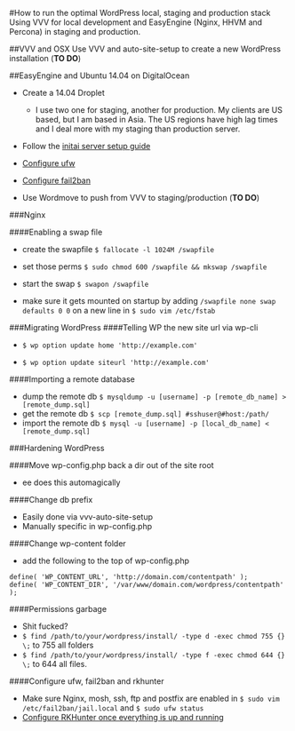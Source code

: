 #How to run the optimal WordPress local, staging and production stack
Using VVV for local development and EasyEngine (Nginx, HHVM and Percona) in staging and production.

##VVV and OSX
Use VVV and auto-site-setup to create a new WordPress installation (**TO DO**)

##EasyEngine and Ubuntu 14.04 on DigitalOcean
- Create a 14.04 Droplet
	- I use two one for staging, another for production. My clients are US based, but I am based in Asia. The US regions have high lag times and I deal more with my staging than production server.
- Follow the [initai server setup guide](https://www.digitalocean.com/community/tutorials/initial-server-setup-with-ubuntu-14-04)
- [Configure ufw](https://www.digitalocean.com/community/tutorials/how-to-setup-a-firewall-with-ufw-on-an-ubuntu-and-debian-cloud-server)
- [Configure fail2ban](https://www.digitalocean.com/community/tutorials/how-to-install-and-use-fail2ban-on-ubuntu-14-04)

- Use Wordmove to push from VVV to staging/production (**TO DO**)

###Nginx

####Enabling a swap file

- create the swapfile `$ fallocate -l 1024M /swapfile`

- set those perms `$ sudo chmod 600 /swapfile && mkswap /swapfile`

- start the swap `$ swapon /swapfile`

- make sure it gets mounted on startup by adding `/swapfile none swap defaults 0 0` on a new line in `$ sudo vim /etc/fstab`

###Migrating WordPress
####Telling WP the new site url via wp-cli
- `$ wp option update home 'http://example.com'`

- `$ wp option update siteurl 'http://example.com'`

####Importing a remote database
- dump the remote db  `$ mysqldump -u [username] -p [remote_db_name] > [remote_dump.sql]`
- get the remote db `$ scp [remote_dump.sql] #sshuser@#host:/path/`
- import the remote db `$ mysql -u [username] -p [local_db_name] < [remote_dump.sql]`

###Hardening WordPress

####Move wp-config.php back a dir out of the site root
- ee does this automagically

####Change db prefix
- Easily done via vvv-auto-site-setup
- Manually specific in wp-config.php

####Change wp-content folder
- add the following to the top of wp-config.php

```
define( 'WP_CONTENT_URL', 'http://domain.com/contentpath' ); 
define( 'WP_CONTENT_DIR', '/var/www/domain.com/wordpress/contentpath' );
```

####Permissions garbage
- Shit fucked?
- `$ find /path/to/your/wordpress/install/ -type d -exec chmod 755 {} \;` to 755 all folders
- `$ find /path/to/your/wordpress/install/ -type f -exec chmod 644 {} \;` to 644 all files.

####Configure ufw, fail2ban and rkhunter
- Make sure Nginx, mosh, ssh, ftp and postfix are enabled in `$ sudo vim /etc/fail2ban/jail.local` and `$ sudo ufw status`
- [Configure RKHunter once everything is up and running](https://www.digitalocean.com/community/tutorials/how-to-use-rkhunter-to-guard-against-rootkits-on-an-ubuntu-vps
)